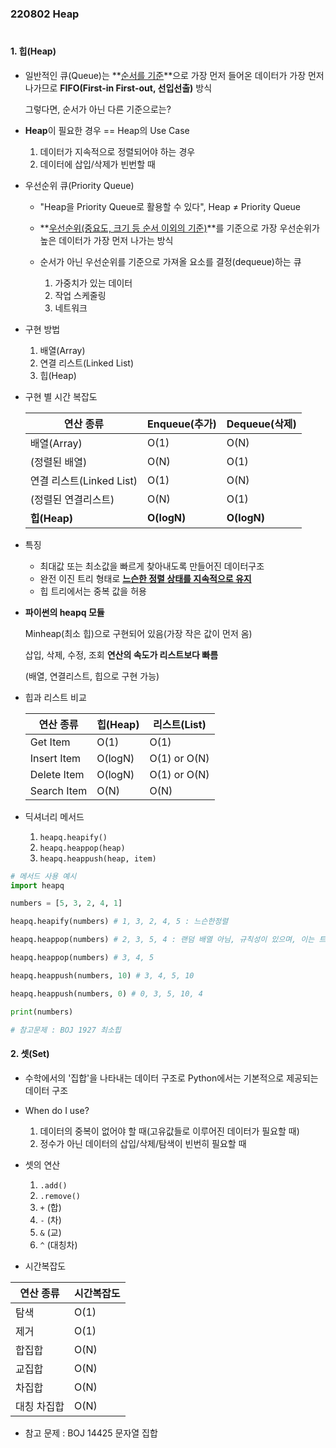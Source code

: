 ### 220802 Heap

# 

#### 1. 힙(Heap)

- 일반적인 큐(Queue)는 **<u>순서를 기준</u>**으로 가장 먼저 들어온 데이터가 가장 먼저 나가므로 **FIFO(First-in First-out, 선입선출)** 방식
  
  그렇다면, 순서가 아닌 다른 기준으로는?

- **Heap**이 필요한 경우 == Heap의 Use Case
  
  1. 데이터가 지속적으로 정렬되어야 하는 경우
  2. 데이터에 삽입/삭제가 빈번할 때

- 우선순위 큐(Priority Queue)
  
  - "Heap을 Priority Queue로 활용할 수 있다", Heap ≠ Priority Queue
  
  - **<u>우선순위(중요도, 크기 등 순서 이외의 기준)</u>**를 기준으로 가장 우선순위가 높은 데이터가 가장 먼저 나가는 방식
  
  - 순서가 아닌 우선순위를 기준으로 가져올 요소를 결정(dequeue)하는 큐
    
    1. 가중치가 있는 데이터
    2. 작업 스케줄링
    3. 네트워크

- 구현 방법
  
  1. 배열(Array)
  2. 연결 리스트(Linked List)
  3. 힙(Heap)

- 구현 별 시간 복잡도
  
  | 연산 종류               | Enqueue(추가) | Dequeue(삭제) |
  | ------------------- | ----------- | ----------- |
  | 배열(Array)           | O(1)        | O(N)        |
  | (정렬된 배열)            | O(N)        | O(1)        |
  | 연결 리스트(Linked List) | O(1)        | O(N)        |
  | (정렬된 연결리스트)         | O(N)        | O(1)        |
  | **힙(Heap)**         | **O(logN)** | **O(logN)** |

- 특징
  - 최대값 또는 최소값을 빠르게 찾아내도록 만들어진 데이터구조
  - 완전 이진 트리 형태로 **<u>느슨한 정렬 상태를 지속적으로 유지</u>**
  - 힙 트리에서는 중복 값을 허용

- **파이썬의 heapq 모듈**
  
  Minheap(최소 힙)으로 구현되어 있음(가장 작은 값이 먼저 옴)
  
  삽입, 삭제, 수정, 조회 **연산의 속도가 리스트보다 빠름**
  
  (배열, 연결리스트, 힙으로 구현 가능)

- 힙과 리스트 비교
  
  | 연산 종류       | 힙(Heap) | 리스트(List)    |
  | ----------- | ------- | ------------ |
  | Get Item    | O(1)    | O(1)         |
  | Insert Item | O(logN) | O(1) or O(N) |
  | Delete Item | O(logN) | O(1) or O(N) |
  | Search Item | O(N)    | O(N)         |

- 딕셔너리 메서드
  1. `heapq.heapify()`
  2. `heapq.heappop(heap)`
  3. `heapq.heappush(heap, item)`

```python
# 메서드 사용 예시
import heapq

numbers = [5, 3, 2, 4, 1]

heapq.heapify(numbers) # 1, 3, 2, 4, 5 : 느슨한정렬

heapq.heappop(numbers) # 2, 3, 5, 4 : 랜덤 배열 아님, 규칙성이 있으며, 이는 트리에 대한 선행 이해 필요

heapq.heappop(numbers) # 3, 4, 5

heapq.heappush(numbers, 10) # 3, 4, 5, 10

heapq.heappush(numbers, 0) # 0, 3, 5, 10, 4

print(numbers)

# 참고문제 : BOJ 1927 최소힙
```

#### 2. 셋(Set)

- 수학에서의 '집합'을 나타내는 데이터 구조로 Python에서는 기본적으로 제공되는 데이터 구조

- When do I use?
  
  1. 데이터의 중복이 없어야 할 때(고유값들로 이루어진 데이터가 필요할 때)
  2. 정수가 아닌 데이터의 삽입/삭제/탐색이 빈번히 필요할 때

- 셋의 연산
  
  1. `.add()`
  2. `.remove()`
  3. `+` (합)
  4. `-` (차)
  5. `&` (교)
  6. `^` (대칭차)

- 시간복잡도

| 연산 종류  | 시간복잡도 |
| ------ | ----- |
| 탐색     | O(1)  |
| 제거     | O(1)  |
| 합집합    | O(N)  |
| 교집합    | O(N)  |
| 차집합    | O(N)  |
| 대칭 차집합 | O(N)  |

- 참고 문제 : BOJ 14425 문자열 집합
